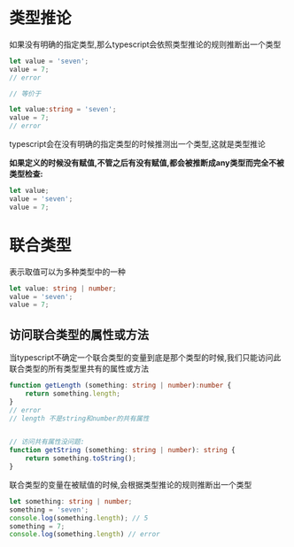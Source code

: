 # 类型推论

如果没有明确的指定类型,那么typescript会依照类型推论的规则推断出一个类型

```ts
let value = 'seven';
value = 7;
// error

// 等价于

let value:string = 'seven';
value = 7;
// error
```

typescript会在没有明确的指定类型的时候推测出一个类型,这就是类型推论

**如果定义的时候没有赋值,不管之后有没有赋值,都会被推断成any类型而完全不被类型检查:**

```ts
let value;
value = 'seven';
value = 7;
```

# 联合类型

表示取值可以为多种类型中的一种

```ts
let value: string | number;
value = 'seven';
value = 7;
```

## 访问联合类型的属性或方法

当typescript不确定一个联合类型的变量到底是那个类型的时候,我们只能访问此联合类型的所有类型里共有的属性或方法

```ts
function getLength (something: string | number):number {
    return something.length;
}
// error
// length 不是string和number的共有属性


// 访问共有属性没问题:
function getString (something: string | number): string {
    return something.toString();
}
```

联合类型的变量在被赋值的时候,会根据类型推论的规则推断出一个类型

```ts
let something: string | number;
something = 'seven';
console.log(something.length); // 5
something = 7;
console.log(something.length) // error
```